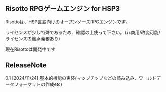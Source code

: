 ## Risotto RPGゲームエンジン for HSP3
Risottoは、HSP言語向けのオープンソースRPGエンジンです。

ライセンスが少し特殊であるため、確認の上使って下さい。(非商用/改変可能/ライセンスの継承義務あり)

現在Risottoは開発中です

## ReleaseNote
0.1 [2024/11/24] 基本的機能の実装(マップチップなどの読み込み、ワールドデータフォーマットの作成etc)
